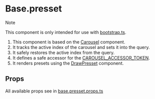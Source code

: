 # Base.presset

> [!NOTE]
> This component is only intended for use with [bootstrap.ts](../../bootstrap.ts).

1. This component is based on the [Carousel](../../../ui/components/Carousel/README.md) component.
2. It tracks the active index of the carousel and sets it into the query.
3. It safely restores the active index from the query.
4. It defines a safe accessor for the [CAROUSEL_ACCESSOR_TOKEN](../../use/README.md).
5. It renders presets using the [DrawPresset](../../components/DrawPresset/README.md) component.

## Props

All available props see in [base.presset.props.ts](./base.presset.props.ts)
